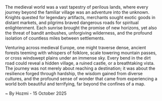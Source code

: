 
The medieval world was a vast tapestry of perilous lands, where every journey beyond the familiar village was an adventure into the unknown. Knights quested for legendary artifacts, merchants sought exotic goods in distant markets, and pilgrims braved dangerous roads for spiritual enlightenment. Each sunrise brought the promise of new horizons, yet also the threat of bandit ambushes, unforgiving wilderness, and the profound isolation of countless miles between settlements.

Venturing across medieval Europe, one might traverse dense, ancient forests teeming with whispers of folklore, scale towering mountain passes, or cross windswept plains under an immense sky. Every bend in the dirt road could reveal a hidden village, a ruined castle, or a breathtaking vista. The journey was not merely about reaching a destination; it was about the resilience forged through hardship, the wisdom gained from diverse cultures, and the profound sense of wonder that came from experiencing a world both beautiful and terrifying, far beyond the confines of a map.

~ By Hozmi - 15 October 2025
